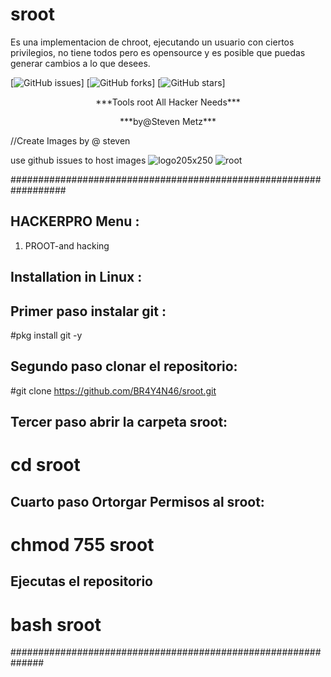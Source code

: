 # sroot
Es una implementacion de chroot, ejecutando un usuario con ciertos privilegios, no tiene todos pero es opensource y es posible que puedas generar cambios a lo que desees.


[![GitHub issues](https://img.shields.io/github/issues/technicaldada/hackerpro.svg)]
[![GitHub forks](https://img.shields.io/github/forks/technicaldada/hackerpro.svg)]
[![GitHub stars](https://img.shields.io/github/stars/technicaldada/hackerpro.svg)]

<p align="center">***Tools root All Hacker Needs***</p>
<p align="center">***by@Steven Metz***</p>

//Create Images by @ steven

use github issues to host images
![logo205x250](https://user-images.githubusercontent.com/61888926/88115061-e3695080-cb7a-11ea-979f-2cd081e68866.gif)
![root](https://user-images.githubusercontent.com/61888926/88115011-c5035500-cb7a-11ea-8a7f-1d2dbb5f9181.jpeg)

##################################################################
## HACKERPRO Menu :

1. PROOT-and hacking

## Installation in Linux :

## Primer paso instalar git :
#pkg install git -y 

## Segundo paso clonar el repositorio:
#git clone https://github.com/BR4Y4N46/sroot.git 

## Tercer paso abrir la carpeta sroot:
# cd sroot

## Cuarto paso Ortorgar Permisos al sroot:
# chmod 755 sroot

## Ejecutas el repositorio
# bash sroot

##############################################################




